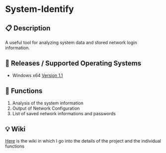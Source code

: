 # System-Identify
## :clipboard: Description
A useful tool for analyzing system data and stored network login information.

## :file_folder: Releases / Supported Operating Systems
* Windows x64 [Version 1.1](https://github.com/MisterL-v/System-Identify/releases/tag/1.1)

## :wrench: Functions
1. Analysis of the system information
1. Output of Network Configuration
1. List of saved network informations and passwords

## :bulb: Wiki
[Here](https://github.com/MisterL-v/System-Identify/wiki) is the wiki in which I go into the details of the project and the individual functions
